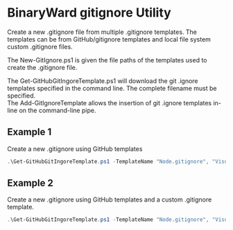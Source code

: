 # BinaryWard gitignore Utility

Create a new .gitignore file from multiple .gitignore templates.  The templates can be from GitHub/gitignore templates and local file system custom .gitignore files.

The New-GitIgnore.ps1 is given the file paths of the templates used to create the .gitignore file.

The Get-GitHubGitIngoreTemplate.ps1 will download the git .ignore templates specified in the command line.  The complete filename must be specified.  
The Add-GitIgnoreTemplate allows the insertion of git .ignore templates in-line on the command-line pipe.

## Example 1

Create a new .gitignore using GitHub templates

```powershell
.\Get-GitHubGitIngoreTemplate.ps1 -TemplateName "Node.gitignore", "VisualStudioCode.gitignore", "Windows.gitignore" -OutPath "D:\GitHub_gitignore_Template" | .\New-GitIgnore.ps1 -OutPath "D:\GitHub_gitignore_Template"
```

## Example 2

Create a new .gitignore using GitHub templates and a custom .gitignore template.

```powershell
.\Get-GitHubGitIngoreTemplate.ps1 -TemplateName "Node.gitignore", "VisualStudioCode.gitignore", "Windows.gitignore" -OutPath "D:\GitHub_gitignore_Template" | .\Add-GitIgnoreTemplate.ps1 -FilePath "D:\GitHub_gitignore_Template\custom.gitignore" | .\New-GitIgnore.ps1 -OutPath "D:\GitHub_gitignore_Template"
```

